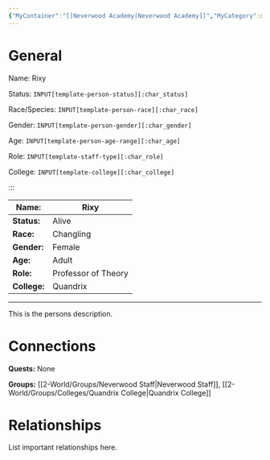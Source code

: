 ```yaml
---
{"MyContainer":"[[Neverwood Academy|Neverwood Academy]]","MyCategory":null,"image":"Template_Person_Placeholder.png","tags":["Category/People"],"obsidianUIMode":"preview","aliases":null,"NoteStatus":"❓","char_status":"Alive","char_race":"Changling","char_gender":"Female","char_role":"Professor of Theory","char_college":"Quandrix","char_items":null,"char_age":"Adult","parents":null,"children":null,"enemies":null,"allies":null,"siblings":null,"partner":null,"Connected_Quests":[],"Connected_Groups":["[[2-World/Groups/Neverwood Staff.md|Neverwood Staff]]","[[Quandrix College|Quandrix College]]"],"dg-publish":true,"dg-path":"World/People/Staff/Rixy.md","permalink":"/world/people/staff/rixy/","dgPassFrontmatter":true,"updated":"2025-10-03T19:20:10.000+01:00"}
---
```



# General

Name: Rixy


Status: `INPUT[template-person-status][:char_status]`


Race/Species: `INPUT[template-person-race][:char_race]`


Gender: `INPUT[template-person-gender][:char_gender]`


Age: `INPUT[template-person-age-range][:char_age]`


Role: `INPUT[template-staff-type][:char_role]`


College: `INPUT[template-college][:char_college]`

:::

| Name:        | Rixy                 |
| ------------ | -------------------- |
| **Status:**  | Alive                |
| **Race:**    | Changling            |
| **Gender:**  | Female               |
| **Age:**     | Adult                |
| **Role:**    | Professor of Theory  |
| **College:** | Quandrix             |


---

This is the persons description. 


# Connections


**Quests:** None 

**Groups:** [[2-World/Groups/Neverwood Staff\|Neverwood Staff]], [[2-World/Groups/Colleges/Quandrix College\|Quandrix College]]


# Relationships

List important relationships here. 

